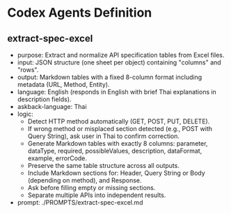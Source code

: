 # Codex Agents Definition

## extract-spec-excel
- purpose: Extract and normalize API specification tables from Excel files.
- input: JSON structure (one sheet per object) containing "columns" and "rows".
- output: Markdown tables with a fixed 8-column format including metadata (URL, Method, Entity).
- language: English (responds in English with brief Thai explanations in description fields).
- askback-language: Thai
- logic:
    - Detect HTTP method automatically (GET, POST, PUT, DELETE).
    - If wrong method or misplaced section detected (e.g., POST with Query String), ask user in Thai to confirm correction.
    - Generate Markdown tables with exactly 8 columns: parameter, dataType, required, possibleValues, description, dataFormat, example, errorCode.
    - Preserve the same table structure across all outputs.
    - Include Markdown sections for: Header, Query String or Body (depending on method), and Response.
    - Ask before filling empty or missing sections.
    - Separate multiple APIs into independent results.
- prompt: ./PROMPTS/extract-spec-excel.md
